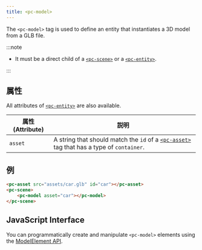 ```yaml
---
title: <pc-model>
---
```


The `<pc-model>` tag is used to define an entity that instantiates a 3D model from a GLB file.

:::note

* It must be a direct child of a [`<pc-scene>`](../pc-scene) or a [`<pc-entity>`](../pc-entity).

:::

## 属性

All attributes of [`<pc-entity>`](../pc-entity) are also available.

| 属性 (Attribute) | 説明 |
| --- | --- |
| `asset` | A string that should match the `id` of a [`<pc-asset>`](../pc-asset) tag that has a type of `container`. |

## 例

```html
<pc-asset src="assets/car.glb" id="car"></pc-asset>
<pc-scene>
    <pc-model asset="car"></pc-model>
</pc-scene>
```

## JavaScript Interface

You can programmatically create and manipulate `<pc-model>` elements using the [ModelElement API](https://api.playcanvas.com/classes/EngineWebComponents.ModelElement.html).
